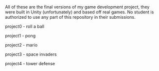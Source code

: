 All of these are the final versions of my game development project, they were built in Unity (unfortunately) and based off real games. No student is authorized to use any part of this repository in their submissions.

project0 - roll a ball

project1 - pong

project2 - mario

project3 - space invaders

project4 - tower defense
